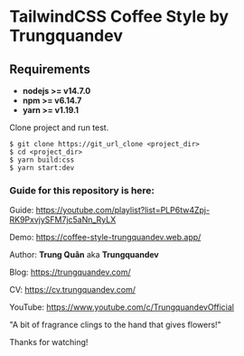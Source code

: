 # TailwindCSS Coffee Style by Trungquandev

## Requirements

* **nodejs >= v14.7.0**
* **npm >= v6.14.7**
* **yarn >= v1.19.1**

Clone project and run test.

```
$ git clone https://git_url_clone <project_dir>
$ cd <project_dir>
$ yarn build:css
$ yarn start:dev
```

### Guide for this repository is here:

Guide: https://youtube.com/playlist?list=PLP6tw4Zpj-RK9PxvjySFM7jc5aNn_RyLX

Demo: https://coffee-style-trungquandev.web.app/

Author: **Trung Quân** aka **Trungquandev**

Blog: https://trungquandev.com/

CV: https://cv.trungquandev.com/

YouTube: https://www.youtube.com/c/TrungquandevOfficial

"A bit of fragrance clings to the hand that gives flowers!"

Thanks for watching!